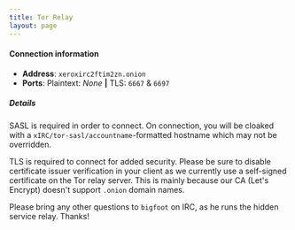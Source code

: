 ```yaml
---
title: Tor Relay
layout: page
---
```


#### Connection information
 - **Address**: `xeroxirc2ftim2zn.onion`
 - **Ports**: Plaintext: *None* **\|** TLS: `6667` & `6697`


##### Details
SASL is required in order to connect. On connection, you will be cloaked with a `xIRC/tor-sasl/accountname`-formatted hostname which may not be overridden.

TLS is required to connect for added security. Please be sure to disable certificate issuer verification in your client as we currently use a self-signed certificate on the Tor relay server. This is mainly because our CA (Let's Encrypt) doesn't support `.onion` domain names.

Please bring any other questions to `bigfoot` on IRC, as he runs the hidden service relay. Thanks!
